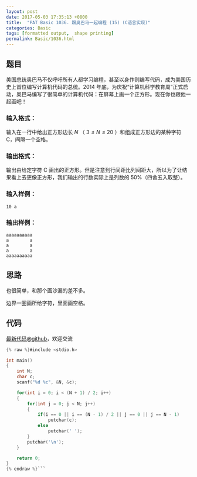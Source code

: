```yaml
---
layout: post
date: 2017-05-03 17:35:13 +0800
title:  "PAT Basic 1036. 跟奥巴马一起编程 (15) (C语言实现)"
categories: Basic
tags: [formatted output,  shape printing]
permalink: Basic/1036.html
---
```


## 题目

美国总统奥巴马不仅呼吁所有人都学习编程，甚至以身作则编写代码，成为美国历史上首位编写计算机代码的总统。2014
年底，为庆祝“计算机科学教育周”正式启动，奥巴马编写了很简单的计算机代码：在屏幕上画一个正方形。现在你也跟他一起画吧！

### 输入格式：

输入在一行中给出正方形边长 $N$ （ $3\le N\le 20$ ）和组成正方形边的某种字符 C，间隔一个空格。

### 输出格式：

输出由给定字符 C 画出的正方形。但是注意到行间距比列间距大，所以为了让结果看上去更像正方形，我们输出的行数实际上是列数的 50%（四舍五入取整）。

### 输入样例：

    
    
    10 a
    

### 输出样例：

    
    
    aaaaaaaaaa
    a        a
    a        a
    a        a
    aaaaaaaaaa
    



## 思路


也很简单，和那个画沙漏的差不多。

边界一圈画所给字符，里面画空格。

## 代码

[最新代码@github](https://github.com/OliverLew/PAT/blob/master/PATBasic/1036.c)，欢迎交流
```c
{% raw %}#include <stdio.h>

int main()
{
    int N;
    char c;
    scanf("%d %c", &N, &c);

    for(int i = 0; i < (N + 1) / 2; i++)
    {
        for(int j = 0; j < N; j++)
        {
            if(i == 0 || i == (N - 1) / 2 || j == 0 || j == N - 1)
                putchar(c);
            else
                putchar(' ');
        }
        putchar('\n');
    }

    return 0;
}
{% endraw %}```